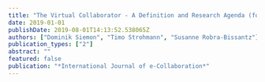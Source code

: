 ```yaml
---
title: "The Virtual Collaborator - A Definition and Research Agenda (forthcoming)"
date: 2019-01-01
publishDate: 2019-08-01T14:13:52.538065Z
authors: ["Dominik Siemon", "Timo Strohmann", "Susanne Robra-Bissantz"]
publication_types: ["2"]
abstract: ""
featured: false
publication: "*International Journal of e-Collaboration*"
---
```

